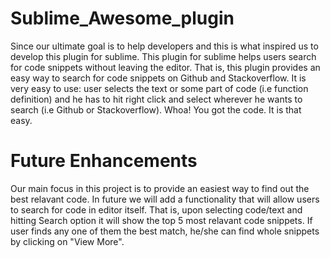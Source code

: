 # Sublime_Awesome_plugin
Since our ultimate goal is to help developers and this is what inspired us to develop this plugin for sublime. This plugin for sublime helps users search for code snippets without leaving the editor. That is, this plugin provides an easy way to search for code snippets on Github and Stackoverflow. It is very easy to use: user selects the text or some part of code (i.e function definition) and he has to hit right click and select wherever he wants  to search (i.e Github or Stackoverflow). Whoa! You got the code. It is that easy. 

# Future Enhancements
Our main focus in this project is to provide an easiest way to find out the best relavant code. In future we will add a functionality that will allow users to search for code in editor itself. That is, upon selecting code/text and hitting Search option it will show the top 5 most relavant code snippets. If user finds any one of them the best match, he/she can find whole snippets by clicking on "View More".

